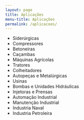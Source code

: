 ```yaml
---
layout: page
title: Aplicações
menu-title: Aplicações
permalink: /aplicacoes/
---
```




- Siderúrgicas
- Compressores
- Betoneiras
- Caçambas
- Máquinas Agrícolas
- Tratores
- Colheitadores
- Autopeças e Metalúrgicas
- Usinas
- Bombas e Unidades Hidráulicas
- Injetoras e Prensas
- Automação Industrial
- Manutenção Industrial
- Industria Naval
- Industria Petroleira
